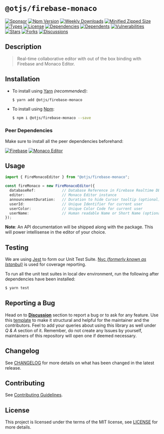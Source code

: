 # `@otjs/firebase-monaco`

[![Sponsor](https://img.shields.io/badge/sponsor-30363D?style=for-the-badge&logo=GitHub-Sponsors&logoColor=#white)](https://github.com/sponsors/0xTheProDev)
[![Npm Version](https://img.shields.io/npm/v/@otjs/firebase-monaco?style=for-the-badge)](https://www.npmjs.com/package/@otjs/firebase-monaco)
[![Weekly Downloads](https://img.shields.io/npm/dw/@otjs/firebase-monaco?style=for-the-badge)](https://www.npmjs.com/package/@otjs/firebase-monaco)
[![Minified Zipped Size](https://img.shields.io/bundlephobia/minzip/@otjs/firebase-monaco?style=for-the-badge)](https://www.npmjs.com/package/@otjs/firebase-monaco)
[![Types](https://img.shields.io/npm/types/@otjs/firebase-monaco?style=for-the-badge)](https://www.npmjs.com/package/@otjs/firebase-monaco)
[![License](https://img.shields.io/npm/l/@otjs/firebase-monaco?style=for-the-badge)](https://github.com/0xTheProDev/Operational-Transformation/blob/main/packages/firebase-monaco/LICENSE)
[![Dependencies](https://img.shields.io/librariesio/release/npm/@otjs/firebase-monaco?style=for-the-badge)](https://www.npmjs.com/package/@otjs/firebase-monaco)
[![Dependents](https://img.shields.io/librariesio/dependents/npm/@otjs/firebase-monaco?style=for-the-badge)](https://www.npmjs.com/package/@otjs/firebase-monaco)
[![Vulnerabilities](https://img.shields.io/snyk/vulnerabilities/npm/@otjs/firebase-monaco?style=for-the-badge)](https://github.com/0xTheProDev/Operational-Transformation/blob/main/.github/SECURITY.md)
[![Stars](https://img.shields.io/github/stars/0xTheProDev/Operational-Transformation?style=for-the-badge)](https://github.com/0xTheProDev/Operational-Transformation/stargazers)
[![Forks](https://img.shields.io/github/forks/0xTheProDev/Operational-Transformation?style=for-the-badge)](https://github.com/0xTheProDev/Operational-Transformation/network/members)
[![Discussions](https://img.shields.io/github/discussions/0xTheProDev/Operational-Transformation?style=for-the-badge)](https://github.com/0xTheProDev/Operational-Transformation/discussions)

## Description

> Real-time collaborative editor with out of the box binding with Firebase and Monaco Editor.

## Installation

- To install using [Yarn](https://yarnpkg.com) _(recommended)_:

  ```sh
  $ yarn add @otjs/firebase-monaco
  ```

- To install using [Npm](https://www.npmjs.com):

  ```sh
  $ npm i @otjs/firebase-monaco --save
  ```

### Peer Dependencies

Make sure to install all the peer dependencies beforehand:

[![Firebase](https://img.shields.io/npm/dependency-version/@otjs/firebase-monaco/peer/firebase?style=for-the-badge)](https://www.npmjs.com/package/firebase)
[![Monaco Editor](https://img.shields.io/npm/dependency-version/@otjs/firebase-monaco/peer/monaco-editor?style=for-the-badge)](https://microsoft.github.io/monaco-editor)

## Usage

```ts
import { FireMonacoEditor } from "@otjs/firebase-monaco";

const fireMonaco = new FireMonacoEditor({
  databaseRef:            // Database Reference in Firebase Realtime DB
  editor:                 // Monaco Editor instance
  announcementDuration:   // Duration to hide Cursor tooltip (optional)
  userId:                 // Unique Identifier for current user
  userColor:              // Unique Color Code for current user
  userName:               // Human readable Name or Short Name (optional)
});
```

**Note**: An API documentation will be shipped along with the package. This will power intellisense in the editor of your choice.

## Testing

We are using [Jest](https://jestjs.io) to form our Unit Test Suite. [Nyc _(formerly known as Istanbul)_](https://istanbul.js.org/) is used for coverage reporting.

To run all the unit test suites in local dev environment, run the following after dependencies have been installed:

```sh
$ yarn test
```

## Reporting a Bug

Head on to [**Discussion**](https://github.com/0xTheProDev/Operational-Transformation/discussions) section to report a bug or to ask for any feature. Use this [template](https://github.com/0xTheProDev/Operational-Transformation/discussions/30) to make it structural and helpful for the maintainer and the contributors. Feel to add your queries about using this library as well under _Q & A_ section of it. Remember, do not create any Issues by yourself, maintainers of this repository will open one if deemed necessary.

## Changelog

See [CHANGELOG](https://github.com/0xTheProDev/Operational-Transformation/blob/main/CHANGELOG.md) for more details on what has been changed in the latest release.

## Contributing

See [Contributing Guidelines](https://github.com/0xTheProDev/Operational-Transformation/blob/main/.github/CONTRIBUTING.md).

## License

This project is licensed under the terms of the MIT license, see [LICENSE](https://github.com/0xTheProDev/Operational-Transformation/blob/main/packages/firebase-monaco/LICENSE) for more details.
